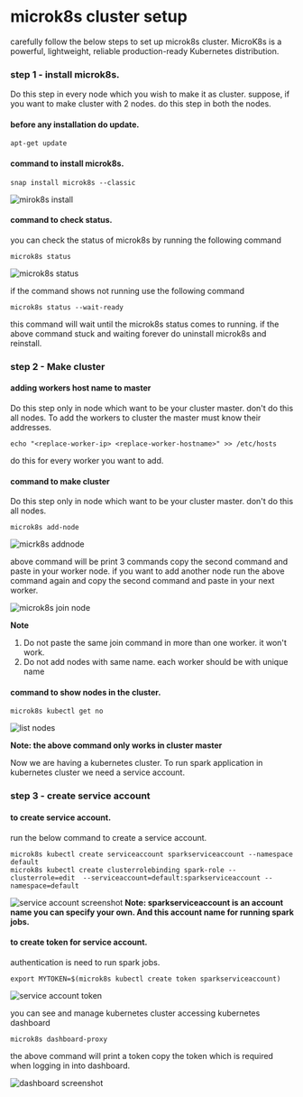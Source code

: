# microk8s cluster setup
carefully follow the below steps to set up microk8s cluster.
MicroK8s is a powerful, lightweight, reliable production-ready Kubernetes distribution.
### step 1 - install microk8s.
Do this step in every node which you wish to make it as cluster. suppose, if you want to make cluster with 2 nodes.
do this step in both the nodes.

#### before any installation do update.
~~~
apt-get update
~~~

#### command to install microk8s.
~~~
snap install microk8s --classic
~~~
![mirok8s install](microk8s_installation.png)

#### command to check status.
you can check the status of microk8s by running the following command
~~~
microk8s status
~~~
![microk8s status](microk8s_status.png)

if the command shows not running use the following command
~~~
microk8s status --wait-ready
~~~
this command will wait until the microk8s status comes to running.
if the above command stuck and waiting forever do uninstall microk8s and reinstall.

### step 2 - Make cluster

#### adding workers host name to master
Do this step only in node which want to be your cluster master. don't do this all nodes.
To add the workers to cluster the master must know their addresses.
~~~
echo "<replace-worker-ip> <replace-worker-hostname>" >> /etc/hosts
~~~
do this for every worker you want to add.

#### command to make cluster
Do this step only in node which want to be your cluster master. don't do this all nodes.

~~~
microk8s add-node
~~~
![micrk8s addnode](microk8s_add_node.png)

above command will be print 3 commands copy the second command and paste in your worker node.
if you want to add another node run the above command again and copy the second command and paste in your next worker.

![microk8s join node](microk8s_join_node.png)

**Note**
1. Do not paste the same join command in more than one worker. it won't work.
2. Do not add nodes with same name. each worker should be with unique name

#### command to show nodes in the cluster.
~~~
microk8s kubectl get no
~~~
![list nodes](microk8s_cluster_list_node.png)

**Note: the above command only works in cluster master**

Now we are having a kubernetes cluster. To run spark application in kubernetes cluster we need a service account.

### step 3 - create service account

#### to create service account.
run the below command to create a service account.

~~~
microk8s kubectl create serviceaccount sparkserviceaccount --namespace default
microk8s kubectl create clusterrolebinding spark-role --clusterrole=edit  --serviceaccount=default:sparkserviceaccount --namespace=default
~~~
![service account screenshot](microk8s_cluster_service_account.png)
**Note: sparkserviceaccount is an account name you can specify your own. And this account name for running spark jobs.**

#### to create token for service account.

authentication is need to run spark jobs.

~~~
export MYTOKEN=$(microk8s kubectl create token sparkserviceaccount)
~~~
![service account token](microk8s_cluster_service_account_token.png)

you can see and manage kubernetes cluster accessing kubernetes dashboard

~~~
microk8s dashboard-proxy
~~~

the above command will print a token copy the token which is required when logging in into dashboard.

![dashboard screenshot](microk8s_dashboard.png)